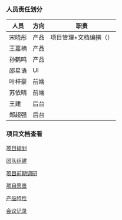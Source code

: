 ### 人员责任划分

| 人员   | 方向 | 职责                  |
| ------ | ---- | --------------------- |
| 宋晓彤 | 产品 | 项目管理+文档编撰（） |
| 王嘉楠 | 产品 |                       |
| 孙鹤鸣 | 产品 |                       |
| 邵星语 | UI   |                       |
| 叶梓豪 | 前端 |                       |
| 苏依晴 | 前端 |                       |
| 王建   | 后台 |                       |
| 郑超强 | 后台 |                       |

### 项目文档查看

[项目规划](https://system-design2019.github.io/files/About)

[团队组建](https://system-design2019.github.io/files/Team_profile)

[项目前期调研](https://system-design2019.github.io/files/Investigation)

[项目愿景](https://system-design2019.github.io/files/Vison)

[产品特性](https://system-design2019.github.io/files/Product_Backlog)

[会议记录](https://system-design2019.github.io/files/Meeting_record)

